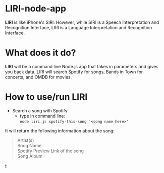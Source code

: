# LIRI-node-app
**LIRI** is like iPhone's SIRI. However, while SIRI is a Speech Interpretation and Recognition Interface, LIRI is a Language Interpretation and Recognition Interface.

# What does it do?
**LIRI** will be a command line Node.js app that takes in parameters and gives you back data. LIRI will search Spotify for songs, Bands in Town for concerts, and OMDB for movies.

# How to use/run LIRI
* Search a song with Spotify
    - type in command line: <br>
    `node liri.js spotify-this-song '<song name here>'`

It will return the following information about the song: <br>
> Artist(s) <br>
> Song Name <br>
> Spotify Preview Link of the song <br>
> Song Album <br>

:exclamation:

